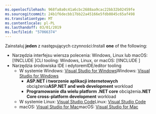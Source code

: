 ```yaml
---
ms.openlocfilehash: 968fa8a0c41a6cbc2688aa9cac22bb32b02459fe
ms.sourcegitcommit: 24b1f6decbb17bb22a45166e5fdb0845c65af498
ms.translationtype: MT
ms.contentlocale: pl-PL
ms.lasthandoff: 03/01/2019
ms.locfileid: "57066374"
---
```

<span data-ttu-id="d051d-101">Zainstaluj **jeden** z następujących czynności:</span><span class="sxs-lookup"><span data-stu-id="d051d-101">Install **one** of the following:</span></span>

* <span data-ttu-id="d051d-102">Narzędzia interfejsu wiersza polecenia: Windows, Linux lub macOS: [!INCLUDE [](~/includes/net-core-sdk-download-link.md)]</span><span class="sxs-lookup"><span data-stu-id="d051d-102">CLI tooling: Windows, Linux, or macOS: [!INCLUDE [](~/includes/net-core-sdk-download-link.md)]</span></span>
* <span data-ttu-id="d051d-103">Narzędzia środowiska IDE i edytorem</span><span class="sxs-lookup"><span data-stu-id="d051d-103">IDE/editor tooling</span></span>
  * <span data-ttu-id="d051d-104">W systemie Windows: [Visual Studio for Windows](https://www.microsoft.com/net/download/windows)</span><span class="sxs-lookup"><span data-stu-id="d051d-104">Windows: [Visual Studio for Windows](https://www.microsoft.com/net/download/windows)</span></span>
    * <span data-ttu-id="d051d-105">**ASP.NET i tworzenie aplikacji internetowych** obciążenia</span><span class="sxs-lookup"><span data-stu-id="d051d-105">**ASP.NET and web development** workload</span></span>
    * <span data-ttu-id="d051d-106">**Programowanie dla wielu platform .NET core** obciążenia</span><span class="sxs-lookup"><span data-stu-id="d051d-106">**.NET Core cross-platform development** workload</span></span>
  * <span data-ttu-id="d051d-107">W systemie Linux: [Visual Studio Code](https://www.microsoft.com/net/download/linux)</span><span class="sxs-lookup"><span data-stu-id="d051d-107">Linux: [Visual Studio Code](https://www.microsoft.com/net/download/linux)</span></span>
  * <span data-ttu-id="d051d-108">macOS: [Visual Studio for Mac](https://www.microsoft.com/net/download/macos)</span><span class="sxs-lookup"><span data-stu-id="d051d-108">macOS: [Visual Studio for Mac](https://www.microsoft.com/net/download/macos)</span></span>
